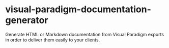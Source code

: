 # visual-paradigm-documentation-generator
Generate HTML or Markdown documentation from Visual Paradigm exports in order to deliver them easily to your clients. 
